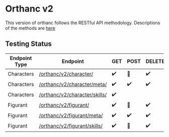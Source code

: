 # Orthanc v2
This version of orthanc follows the RESTful API methodology.
Descriptions of the methods are [here](https://www.restapitutorial.com/lessons/httpmethods.html)

## Testing Status
| Endpoint Type | Endpoint                                                        | GET                | POST           | DELETE             | PUT    | UPDATE         |
| ------------- | --------------------------------------------------------------- | ------------------ | -------------- | ------------------ | ------ | -------------- |
| Characters    | [/orthanc/v2/character/](/v2/character/README.md)               | :heavy_check_mark: | :construction: | :heavy_check_mark: |        |
| Characters    | [/orthanc/v2/character/meta/](/v2/character/meta/README.md)     | :heavy_check_mark: | :heavy_check_mark: |  :heavy_check_mark:     |        |  :heavy_check_mark: |
| Characters    | [/orthanc/v2/character/skills/](/v2/character/skills/README.md) | :heavy_check_mark: |                |                    |        |
| Figurant      | [/orthanc/v2/figurant/](/v2/figurant/README.md)                 | :heavy_check_mark: | :construction: | :heavy_check_mark: |
| Figurant      | [/orthanc/v2/figurant/meta/](/v2/figurant/meta/README.md)       | :heavy_check_mark: | :heavy_check_mark: |  :heavy_check_mark:     |        |  :heavy_check_mark: |
| Figurant      | [/orthanc/v2/figurant/skills/](/v2/figurant/skills/README.md)   | :heavy_check_mark: | :construction: | :heavy_check_mark: |        |
